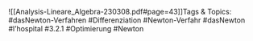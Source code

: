 
![[Analysis-Lineare_Algebra-230308.pdf#page=43]]Tags & Topics:
   #dasNewton-Verfahren
   #Differenziation
   #Newton-Verfahr
   #dasNewton
   #l’hospital
   #3.2.1
   #Optimierung
   #Newton